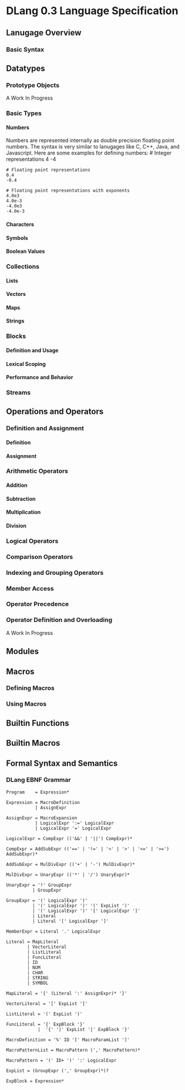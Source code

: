 DLang 0.3 Language Specification
==============================================

Lanugage Overview
----------------------------------------------

### Basic Syntax

Datatypes
----------------------------------------------

### Prototype Objects

A Work In Progress

### Basic Types
#### Numbers

Numbers are represented internally as double precision floating point numbers.
The syntax is very similar to lanugages like C, C++, Java, and Javascript.
Here are some examples for defining numbers:
    # Integer representations
    4
    -4

    # Floating point representations
    0.4
    -0.4

    # Floating point representations with exponents
    4.0e3
    4.0e-3
    -4.0e3
    -4.0e-3

#### Characters
#### Symbols
#### Boolean Values

### Collections
#### Lists
#### Vectors
#### Maps
#### Strings

### Blocks
#### Definition and Usage
#### Lexical Scoping
#### Performance and Behavior

### Streams

Operations and Operators
----------------------------------------------

### Definition and Assignment
#### Definition
#### Assignment

### Arithmetic Operators
#### Addition
#### Subtraction
#### Multiplication
#### Division

### Logical Operators

### Comparison Operators
### Indexing and Grouping Operators
### Member Access
### Operator Precedence
### Operator Definition and Overloading

A Work In Progress

Modules
----------------------------------------------

Macros
----------------------------------------------

### Defining Macros
### Using Macros

Builtin Functions
----------------------------------------------

Builtin Macros
----------------------------------------------

Formal Syntax and Semantics
----------------------------------------------

### DLang EBNF Grammar

    Program    = Expression*

    Expression = MacroDefinition
               | AssignExpr

    AssignExpr = MacroExpansion
               | LogicalExpr ':=' LogicalExpr
               | LogicalExpr '=' LogicalExpr

    LogicalExpr = CompExpr (('&&' | '||') CompExpr)*

    CompExpr = AddSubExpr (('==' | '!=' | '<' | '>' | '<=' | '>=') AddSubExpr)*

    AddSubExpr = MulDivExpr (('+' | '-') MulDivExpr)*

    MulDivExpr = UnaryExpr (('*' | '/') UnaryExpr)*

    UnaryExpr = '!' GroupExpr
              | GroupExpr

    GroupExpr = '(' LogicalExpr ')'
              | '(' LogicalExpr ')' '(' ExpList ')'
              | '(' LogicalExpr ')' '[' LogicalExpr ']'
              | Literal
              | Literal '[' LogicalExpr ']'

    MemberExpr = Literal '.' LogicalExpr

    Literal = MapLiteral
            | VectorLiteral
            | ListLiteral
            | FuncLiteral
            | ID
            | NUM
            | CHAR
            | STRING
            | SYMBOL

    MapLiteral = '{' (Literal ':' AssignExpr)* '}'

    VectorLiteral = '[' ExpList ']'

    ListLiteral = '(' ExpList ')'

    FuncLiteral = '{' ExpBlock '}'
                |  '{' '|' ExpList '|' ExpBlock '}'

    MacroDefinition = '%' ID '[' MacroParamList ']'

    MacroPatternList = MacroPattern (',' MacroPattern)*

    MacroPattern = '(' ID+ ')' ':' LogicalExpr

    ExpList = (GroupExpr (',' GroupExpr)*)?

    ExpBlock = Expression*

